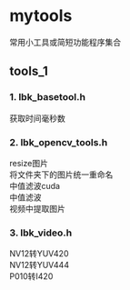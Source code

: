 # mytools
常用小工具或简短功能程序集合

## tools_1
### 1. lbk_basetool.h
获取时间毫秒数

### 2. lbk_opencv_tools.h
resize图片   
将文件夹下的图片统一重命名  
中值滤波cuda  
中值滤波  
视频中提取图片  

### 3. lbk_video.h
NV12转YUV420  
NV12转YUV444  
P010转I420  
